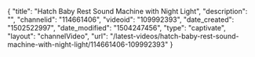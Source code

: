{
    "title": "Hatch Baby Rest Sound Machine with Night Light",
    "description": "",
    "channelid": "114661406",
    "videoid": "109992393",
    "date_created": "1502522997",
    "date_modified": "1504247456",
    "type": "captivate",
    "layout": "channelVideo",
    "url": "\/latest-videos\/hatch-baby-rest-sound-machine-with-night-light\/114661406-109992393"
}